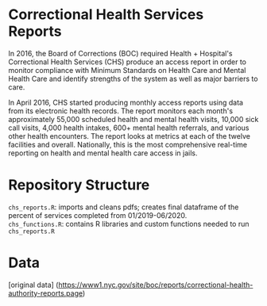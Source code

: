 # Correctional Health Services Reports

In 2016, the Board of Corrections (BOC) required Health + Hospital's Correctional Health Services (CHS) produce an access report in order to monitor compliance with Minimum Standards on Health Care and Mental Health Care and identify strengths of the system as well as major barriers to care. 

In April 2016, CHS started producing monthly access reports using data from its electronic health records. The report monitors each month's approximately 55,000 scheduled health and mental health visits, 10,000 sick call visits, 4,000 health intakes, 600+ mental health referrals, and various other health encounters. The report looks at metrics at each of the twelve facilities and overall. Nationally, this is the most comprehensive real-time reporting on health and mental health care access in jails.

# Repository Structure

`chs_reports.R`: imports and cleans pdfs; creates final dataframe of the percent of services completed from 01/2019-06/2020.  
`chs_functions.R`: contains R libraries and custom functions needed to run `chs_reports.R`  

# Data

[original data] (https://www1.nyc.gov/site/boc/reports/correctional-health-authority-reports.page)


